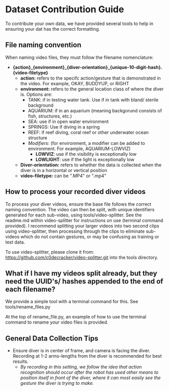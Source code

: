 # Dataset Contribution Guide

To contribute your own data, we have provided several tools to help in ensuring your dat has the correct formatting.

## File naming convention

When naming video files, they must follow the filename nomenclature:
* **{action}\_{environment}\_{diver-orientation}\_{unique-10-digit-hash}.{video-filetype}**
    * **action:** refers to the specifc action/gesture that is demonstrated in the video. For example, OKAY, BUDDYUP, or RIGHT
    * **environment:** refers to the general location class of where the diver is. Options are:
        * TANK: if in testing water tank. Use if in tank with bland/ sterile background
        * AQUARIUM: if in an aquarium (meaning backgorund consists of fish, structures, etc.)
        * SEA: use if in open water environment
        * SPRINGS: Use if diving in a spring
        * REEF: if reef diving, coral reef or other underwater ocean structure
        * *Modifiers*: (for environment, a modifier can be added to environment. For example, AQUARIUM-LOWVIZ)
            * **LOWVIZ**: use if the visibility is exceptionally low
            * **LOWLIGHT**: use if the light is exceptionally low
    * **Diver-orientation:** refers to whether the data is collected when the diver is in a horizontal or vertical position
    * **video-filetype:** can be ".MP4" or ".mp4"

## How to process your recorded diver videos

To process your diver videos, ensure the base file follows the correct naming convention. The video can then be split, with unique identifiers generated for each sub-video, using tools/video-splitter. See the readme.md within video-splitter for instructions on use (terminal command provided). I recommend splitting your larger videos into two second clips using video-splitter, then processing through the clips to eliminate sub-videos which do not contain gestures, or may be confusing as training or test data.

To use video-splitter, please clone it from: https://github.com/c0decracker/video-splitter.git into the tools directory.

## What if I have my videos split already, but they need the UUID's/ hashes appended to the end of each filename?

We provide a simple tool with a terminal command for this. See tools/rename_files.py

At the top of rename_file.py, an example of how to use the terminal command to rename your video files is provided.

## General Data Collection Tips

* Ensure diver is in center of frame, and camera is facing the diver. Recording at 1-2 arms-lengths from the diver is recommended for best results.
    * *By recording in this setting, we follow the idea that action recognition should occur after the robot has used other means to position itself in front of the diver, where it can most easily see the gesture the diver is trying to make.*
